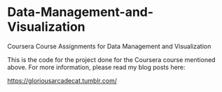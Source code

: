 # Data-Management-and-Visualization
Coursera Course Assignments for Data Management and Visualization

This is the code for the project done for the Coursera course mentioned above. 
For more information, please read my blog posts here: 

https://gloriousarcadecat.tumblr.com/
